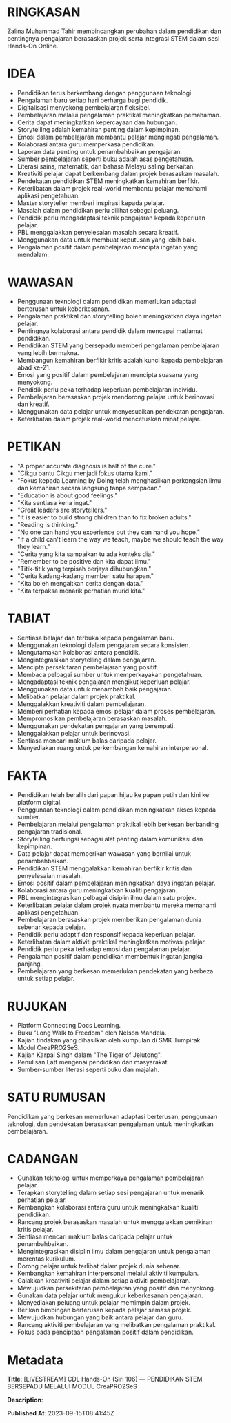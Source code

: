 # RINGKASAN
Zalina Muhammad Tahir membincangkan perubahan dalam pendidikan dan pentingnya pengajaran berasaskan projek serta integrasi STEM dalam sesi Hands-On Online.

# IDEA
- Pendidikan terus berkembang dengan penggunaan teknologi.
- Pengalaman baru setiap hari berharga bagi pendidik.
- Digitalisasi menyokong pembelajaran fleksibel.
- Pembelajaran melalui pengalaman praktikal meningkatkan pemahaman.
- Cerita dapat meningkatkan kepercayaan dan hubungan.
- Storytelling adalah kemahiran penting dalam kepimpinan.
- Emosi dalam pembelajaran membantu pelajar mengingati pengalaman.
- Kolaborasi antara guru memperkasa pendidikan.
- Laporan data penting untuk penambahbaikan pengajaran.
- Sumber pembelajaran seperti buku adalah asas pengetahuan.
- Literasi sains, matematik, dan bahasa Melayu saling berkaitan.
- Kreativiti pelajar dapat berkembang dalam projek berasaskan masalah.
- Pendekatan pendidikan STEM meningkatkan kemahiran berfikir.
- Keterlibatan dalam projek real-world membantu pelajar memahami aplikasi pengetahuan.
- Master storyteller memberi inspirasi kepada pelajar.
- Masalah dalam pendidikan perlu dilihat sebagai peluang.
- Pendidik perlu mengadaptasi teknik pengajaran kepada keperluan pelajar.
- PBL menggalakkan penyelesaian masalah secara kreatif.
- Menggunakan data untuk membuat keputusan yang lebih baik.
- Pengalaman positif dalam pembelajaran mencipta ingatan yang mendalam.

# WAWASAN
- Penggunaan teknologi dalam pendidikan memerlukan adaptasi berterusan untuk keberkesanan.
- Pengalaman praktikal dan storytelling boleh meningkatkan daya ingatan pelajar.
- Pentingnya kolaborasi antara pendidik dalam mencapai matlamat pendidikan.
- Pendidikan STEM yang bersepadu memberi pengalaman pembelajaran yang lebih bermakna.
- Membangun kemahiran berfikir kritis adalah kunci kepada pembelajaran abad ke-21.
- Emosi yang positif dalam pembelajaran mencipta suasana yang menyokong.
- Pendidik perlu peka terhadap keperluan pembelajaran individu.
- Pembelajaran berasaskan projek mendorong pelajar untuk berinovasi dan kreatif.
- Menggunakan data pelajar untuk menyesuaikan pendekatan pengajaran.
- Keterlibatan dalam projek real-world mencetuskan minat pelajar.

# PETIKAN
- "A proper accurate diagnosis is half of the cure."
- "Cikgu bantu Cikgu menjadi fokus utama kami."
- "Fokus kepada Learning by Doing telah menghasilkan perkongsian ilmu dan kemahiran secara langsung tanpa sempadan."
- "Education is about good feelings."
- "Kita sentiasa kena ingat."
- "Great leaders are storytellers."
- "It is easier to build strong children than to fix broken adults."
- "Reading is thinking."
- "No one can hand you experience but they can hand you hope."
- "If a child can't learn the way we teach, maybe we should teach the way they learn."
- "Cerita yang kita sampaikan tu ada konteks dia."
- "Remember to be positive dan kita dapat ilmu."
- "Titik-titik yang terpisah berjaya dihubungkan."
- "Cerita kadang-kadang memberi satu harapan."
- "Kita boleh mengaitkan cerita dengan data."
- "Kita terpaksa menarik perhatian murid kita."

# TABIAT
- Sentiasa belajar dan terbuka kepada pengalaman baru.
- Menggunakan teknologi dalam pengajaran secara konsisten.
- Mengutamakan kolaborasi antara pendidik.
- Mengintegrasikan storytelling dalam pengajaran.
- Mencipta persekitaran pembelajaran yang positif.
- Membaca pelbagai sumber untuk memperkayakan pengetahuan.
- Mengadaptasi teknik pengajaran mengikut keperluan pelajar.
- Menggunakan data untuk menambah baik pengajaran.
- Melibatkan pelajar dalam projek praktikal.
- Menggalakkan kreativiti dalam pembelajaran.
- Memberi perhatian kepada emosi pelajar dalam proses pembelajaran.
- Mempromosikan pembelajaran berasaskan masalah.
- Menggunakan pendekatan pengajaran yang berempati.
- Menggalakkan pelajar untuk berinovasi.
- Sentiasa mencari maklum balas daripada pelajar.
- Menyediakan ruang untuk perkembangan kemahiran interpersonal.

# FAKTA
- Pendidikan telah beralih dari papan hijau ke papan putih dan kini ke platform digital.
- Penggunaan teknologi dalam pendidikan meningkatkan akses kepada sumber.
- Pembelajaran melalui pengalaman praktikal lebih berkesan berbanding pengajaran tradisional.
- Storytelling berfungsi sebagai alat penting dalam komunikasi dan kepimpinan.
- Data pelajar dapat memberikan wawasan yang bernilai untuk penambahbaikan.
- Pendidikan STEM menggalakkan kemahiran berfikir kritis dan penyelesaian masalah.
- Emosi positif dalam pembelajaran meningkatkan daya ingatan pelajar.
- Kolaborasi antara guru meningkatkan kualiti pengajaran.
- PBL mengintegrasikan pelbagai disiplin ilmu dalam satu projek.
- Keterlibatan pelajar dalam projek nyata membantu mereka memahami aplikasi pengetahuan.
- Pembelajaran berasaskan projek memberikan pengalaman dunia sebenar kepada pelajar.
- Pendidik perlu adaptif dan responsif kepada keperluan pelajar.
- Keterlibatan dalam aktiviti praktikal meningkatkan motivasi pelajar.
- Pendidik perlu peka terhadap emosi dan pengalaman pelajar.
- Pengalaman positif dalam pendidikan membentuk ingatan jangka panjang.
- Pembelajaran yang berkesan memerlukan pendekatan yang berbeza untuk setiap pelajar.

# RUJUKAN
- Platform Connecting Docs Learning.
- Buku "Long Walk to Freedom" oleh Nelson Mandela.
- Kajian tindakan yang dihasilkan oleh kumpulan di SMK Tumpirak.
- Modul CreaPRO2SeS.
- Kajian Karpal Singh dalam "The Tiger of Jelutong".
- Penulisan Latt mengenai pendidikan dan masyarakat.
- Sumber-sumber literasi seperti buku dan majalah.

# SATU RUMUSAN
Pendidikan yang berkesan memerlukan adaptasi berterusan, penggunaan teknologi, dan pendekatan berasaskan pengalaman untuk meningkatkan pembelajaran.

# CADANGAN
- Gunakan teknologi untuk memperkaya pengalaman pembelajaran pelajar.
- Terapkan storytelling dalam setiap sesi pengajaran untuk menarik perhatian pelajar.
- Kembangkan kolaborasi antara guru untuk meningkatkan kualiti pendidikan.
- Rancang projek berasaskan masalah untuk menggalakkan pemikiran kritis pelajar.
- Sentiasa mencari maklum balas daripada pelajar untuk penambahbaikan.
- Mengintegrasikan disiplin ilmu dalam pengajaran untuk pengalaman merentas kurikulum.
- Dorong pelajar untuk terlibat dalam projek dunia sebenar.
- Kembangkan kemahiran interpersonal melalui aktiviti kumpulan.
- Galakkan kreativiti pelajar dalam setiap aktiviti pembelajaran.
- Mewujudkan persekitaran pembelajaran yang positif dan menyokong.
- Gunakan data pelajar untuk mengukur keberkesanan pengajaran.
- Menyediakan peluang untuk pelajar memimpin dalam projek.
- Berikan bimbingan berterusan kepada pelajar semasa projek.
- Mewujudkan hubungan yang baik antara pelajar dan guru.
- Rancang aktiviti pembelajaran yang melibatkan pengalaman praktikal.
- Fokus pada penciptaan pengalaman positif dalam pendidikan.

# Metadata
**Title**: [LIVESTREAM] CDL Hands-On (Siri 106) — PENDIDIKAN STEM BERSEPADU MELALUI MODUL CreaPRO2SeS

**Description**: 

**Published At**: 2023-09-15T08:41:45Z